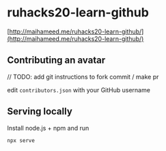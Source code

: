 # ruhacks20-learn-github

[http://maihameed.me/ruhacks20-learn-github/](http://maihameed.me/ruhacks20-learn-github/)

## Contributing an avatar

// TODO: add git instructions to fork commit / make pr

edit `contributors.json` with your GitHub username

## Serving locally

Install node.js + npm and run

```
npx serve
```

